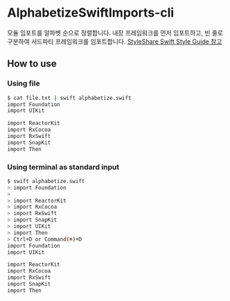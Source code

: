 # AlphabetizeSwiftImports-cli

모듈 임포트를 알파벳 순으로 정렬합니다. 내장 프레임워크를 먼저 임포트하고, 빈 줄로 구분하여 서드파티 프레임워크를 임포트합니다. [StyleShare Swift Style Guide 참고](https://github.com/StyleShare/swift-style-guide#%EC%9E%84%ED%8F%AC%ED%8A%B8)

## How to use

### Using file

```bash
$ cat file.txt | swift alphabetize.swift
import Foundation
import UIKit

import ReactorKit
import RxCocoa
import RxSwift
import SnapKit
import Then
```

### Using terminal as standard input

```bash
$ swift alphabetize.swift
> import Foundation
>
> import ReactorKit
> import RxCocoa
> import RxSwift
> import SnapKit
> import UIKit
> import Then
> Ctrl+D or Command(⌘)+D
import Foundation
import UIKit

import ReactorKit
import RxCocoa
import RxSwift
import SnapKit
import Then
```
